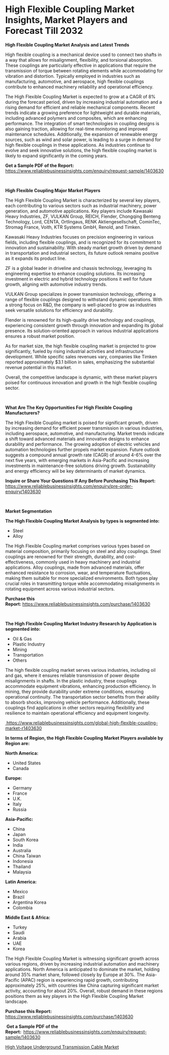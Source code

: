 <p><h1>High Flexible Coupling Market Insights, Market Players and Forecast Till 2032</h1></p><p><strong>High Flexible Coupling Market Analysis and Latest Trends</strong></p>
<p><p>High flexible coupling is a mechanical device used to connect two shafts in a way that allows for misalignment, flexibility, and torsional absorption. These couplings are particularly effective in applications that require the transmission of torque between rotating elements while accommodating for vibration and distortion. Typically employed in industries such as manufacturing, automotive, and aerospace, high flexible couplings contribute to enhanced machinery reliability and operational efficiency.</p><p>The High Flexible Coupling Market is expected to grow at a CAGR of 8% during the forecast period, driven by increasing industrial automation and a rising demand for efficient and reliable mechanical components. Recent trends indicate a growing preference for lightweight and durable materials, including advanced polymers and composites, which are enhancing performance. The integration of smart technologies in coupling designs is also gaining traction, allowing for real-time monitoring and improved maintenance schedules. Additionally, the expansion of renewable energy sources, such as wind and solar power, is leading to a surge in demand for high flexible couplings in these applications. As industries continue to evolve and seek innovative solutions, the high flexible coupling market is likely to expand significantly in the coming years.</p></p>
<p><strong>Get a Sample PDF of the Report:&nbsp;</strong> <a href="https://www.reliablebusinessinsights.com/enquiry/request-sample/1403630?utm_campaign=3275&utm_medium=2&utm_source=Github&utm_content=ia&utm_term=28032025&utm_id=high-flexible-coupling">https://www.reliablebusinessinsights.com/enquiry/request-sample/1403630</a></p>
<p>&nbsp;</p>
<p><strong>High Flexible Coupling Major Market Players</strong></p>
<p><p>The High Flexible Coupling Market is characterized by several key players, each contributing to various sectors such as industrial machinery, power generation, and automotive applications. Key players include Kawasaki Heavy Industries, ZF, VULKAN Group, REICH, Flender, Chongqing Benteng Technology, Lord, CENTA, Ortlingaus, RENK Aktiengesellschaft, CominTec, Stromag France, Voith, KTR Systems GmbH, Renold, and Timken.</p><p>Kawasaki Heavy Industries focuses on precision engineering in various fields, including flexible couplings, and is recognized for its commitment to innovation and sustainability. With steady market growth driven by demand in transportation and industrial sectors, its future outlook remains positive as it expands its product line.</p><p>ZF is a global leader in driveline and chassis technology, leveraging its engineering expertise to enhance coupling solutions. Its increasing investment in electric and hybrid technology positions it well for future growth, aligning with automotive industry trends.</p><p>VULKAN Group specializes in power transmission technology, offering a range of flexible couplings designed to withstand dynamic operations. With a strong focus on R&D, the company is well-placed to grow as industries seek versatile solutions for efficiency and durability.</p><p>Flender is renowned for its high-quality drive technology and couplings, experiencing consistent growth through innovation and expanding its global presence. Its solution-oriented approach in various industrial applications ensures a robust market position.</p><p>As for market size, the high flexible coupling market is projected to grow significantly, fueled by rising industrial activities and infrastructure development. While specific sales revenues vary, companies like Timken reported approximately $3.1 billion in sales, emphasizing the substantial revenue potential in this market.</p><p>Overall, the competitive landscape is dynamic, with these market players poised for continuous innovation and growth in the high flexible coupling sector.</p></p>
<p>&nbsp;</p>
<p><strong>What Are The Key Opportunities For High Flexible Coupling Manufacturers?</strong></p>
<p><p>The High Flexible Coupling market is poised for significant growth, driven by increasing demand for efficient power transmission in various industries, including aerospace, automotive, and manufacturing. Market trends indicate a shift toward advanced materials and innovative designs to enhance durability and performance. The growing adoption of electric vehicles and automation technologies further propels market expansion. Future outlook suggests a compound annual growth rate (CAGR) of around 4-6% over the next five years, with emerging markets in Asia-Pacific and increasing investments in maintenance-free solutions driving growth. Sustainability and energy efficiency will be key determinants of market dynamics.</p></p>
<p><strong>Inquire or Share Your Questions If Any Before Purchasing This Report:</strong> <a href="https://www.reliablebusinessinsights.com/enquiry/pre-order-enquiry/1403630?utm_campaign=3275&utm_medium=2&utm_source=Github&utm_content=ia&utm_term=28032025&utm_id=high-flexible-coupling">https://www.reliablebusinessinsights.com/enquiry/pre-order-enquiry/1403630</a></p>
<p>&nbsp;</p>
<p><strong>Market Segmentation</strong></p>
<p><strong>The High Flexible Coupling Market Analysis by types is segmented into:</strong></p>
<p><ul><li>Steel</li><li>Alloy</li></ul></p>
<p><p>The High Flexible Coupling market comprises various types based on material composition, primarily focusing on steel and alloy couplings. Steel couplings are renowned for their strength, durability, and cost-effectiveness, commonly used in heavy machinery and industrial applications. Alloy couplings, made from advanced materials, offer enhanced resistance to corrosion, wear, and temperature fluctuations, making them suitable for more specialized environments. Both types play crucial roles in transmitting torque while accommodating misalignments in rotating equipment across various industrial sectors.</p></p>
<p><strong>Purchase this Report:&nbsp;</strong><a href="https://www.reliablebusinessinsights.com/purchase/1403630?utm_campaign=3275&utm_medium=2&utm_source=Github&utm_content=ia&utm_term=28032025&utm_id=high-flexible-coupling">https://www.reliablebusinessinsights.com/purchase/1403630</a></p>
<p>&nbsp;</p>
<p><strong>The High Flexible Coupling Market Industry Research by Application is segmented into:</strong></p>
<p><ul><li>Oil & Gas</li><li>Plastic Industry</li><li>Mining</li><li>Transportation</li><li>Others</li></ul></p>
<p><p>The high flexible coupling market serves various industries, including oil and gas, where it ensures reliable transmission of power despite misalignments in shafts. In the plastic industry, these couplings accommodate equipment vibrations, enhancing production efficiency. In mining, they provide durability under extreme conditions, ensuring operational continuity. The transportation sector benefits from their ability to absorb shocks, improving vehicle performance. Additionally, these couplings find applications in other sectors requiring flexibility and resilience to maintain operational efficiency and equipment longevity.</p></p>
<p><a href="https://www.reliablebusinessinsights.com/global-high-flexible-coupling-market-r1403630?utm_campaign=3275&utm_medium=2&utm_source=Github&utm_content=ia&utm_term=28032025&utm_id=high-flexible-coupling">&nbsp;https://www.reliablebusinessinsights.com/global-high-flexible-coupling-market-r1403630</a></p>
<p><strong>In terms of Region, the High Flexible Coupling Market Players available by Region are:</strong></p>
<p>
    <p> <strong> North America: </strong>
        <ul>
            <li>United States</li>
            <li>Canada</li>
        </ul>
        </p> 
    <p> <strong> Europe: </strong>
        <ul>
            <li>Germany</li>
            <li>France</li>
            <li>U.K.</li>
            <li>Italy</li>
            <li>Russia</li>
        </ul>
        </p> 
    <p> <strong> Asia-Pacific: </strong>
        <ul>
            <li>China</li>
            <li>Japan</li>
            <li>South Korea</li>
            <li>India</li>
            <li>Australia</li>
            <li>China Taiwan</li>
            <li>Indonesia</li>
            <li>Thailand</li>
            <li>Malaysia</li>
        </ul>
        </p> 
    <p> <strong> Latin America: </strong>
        <ul>
            <li>Mexico</li>
            <li>Brazil</li>
            <li>Argentina Korea</li>
            <li>Colombia</li>
        </ul>
        </p> 
    <p> <strong> Middle East & Africa: </strong>
        <ul>
            <li>Turkey</li>
            <li>Saudi</li>
            <li>Arabia</li>
            <li>UAE</li>
            <li>Korea</li>
        </ul>
    </p>
    </p>
<p><p>The High Flexible Coupling Market is witnessing significant growth across various regions, driven by increasing industrial automation and machinery applications. North America is anticipated to dominate the market, holding around 35% market share, followed closely by Europe at 30%. The Asia-Pacific (APAC) region is experiencing rapid growth, contributing approximately 25%, with countries like China capturing significant market activity, accounting for about 20%. Overall, robust demand in these regions positions them as key players in the High Flexible Coupling Market landscape.</p></p>
<p><strong>Purchase this Report: </strong><a href="https://www.reliablebusinessinsights.com/purchase/1403630?utm_campaign=3275&utm_medium=2&utm_source=Github&utm_content=ia&utm_term=28032025&utm_id=high-flexible-coupling">https://www.reliablebusinessinsights.com/purchase/1403630</a></p>
<p>&nbsp;<strong>Get a Sample PDF of the Report:&nbsp;&nbsp;</strong><a href="https://www.reliablebusinessinsights.com/enquiry/request-sample/1403630?utm_campaign=3275&utm_medium=2&utm_source=Github&utm_content=ia&utm_term=28032025&utm_id=high-flexible-coupling">https://www.reliablebusinessinsights.com/enquiry/request-sample/1403630</a></p>
<p><strong></strong></p>
<p><p><a href="https://github.com/nacrehuipie/Market-Research-Report-List-1/blob/main/high-voltage-underground-transmission-cable-market.md?utm_campaign=3275&utm_medium=2&utm_source=Github&utm_content=ia&utm_term=28032025&utm_id=high-flexible-coupling">High Voltage Underground Transmission Cable Market</a></p></p>